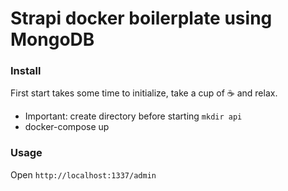 # Strapi docker boilerplate using MongoDB

### Install

First start takes some time to initialize, take a cup of ☕️ and relax.

- Important: create directory before starting `mkdir api`
- docker-compose up

### Usage

Open `http://localhost:1337/admin`